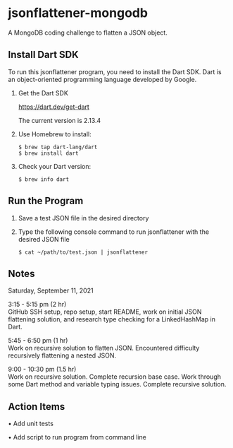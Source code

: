 # jsonflattener-mongodb
A MongoDB coding challenge to flatten a JSON object.


## Install Dart SDK
To run this jsonflattener program, you need to install the Dart SDK.
Dart is an object-oriented programming language developed by Google.

1. Get the Dart SDK

    https://dart.dev/get-dart

    The current version is 2.13.4

2. Use Homebrew to install:

    ````
    $ brew tap dart-lang/dart
    $ brew install dart
    ````

3. Check your Dart version:

    ````
    $ brew info dart
    ````

## Run the Program

1.  Save a test JSON file in the desired directory

2.  Type the following console command to run jsonflattener with the desired JSON file

    ````
    $ cat ~/path/to/test.json | jsonflattener
    ````


## Notes

Saturday, September 11, 2021

3:15 - 5:15 pm  (2 hr)    
GitHub SSH setup, repo setup, start README, work on initial JSON flattening solution, and research type checking for a LinkedHashMap in Dart.

5:45 - 6:50 pm  (1 hr)      
Work on recursive solution to flatten JSON.  Encountered difficulty recursively flattening a nested JSON.

9:00 - 10:30 pm  (1.5 hr)    
Work on recursive solution.  Complete recursion base case.  Work through some Dart method and variable typing issues.  Complete recursive solution.


## Action Items

• Add unit tests

• Add script to run program from command line
